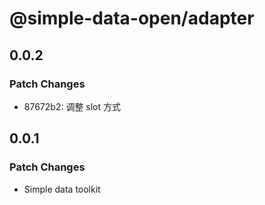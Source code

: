 # @simple-data-open/adapter

## 0.0.2

### Patch Changes

- 87672b2: 调整 slot 方式

## 0.0.1

### Patch Changes

- Simple data toolkit
